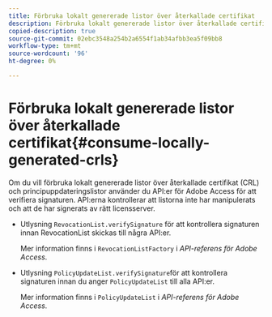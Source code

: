 ```yaml
---
title: Förbruka lokalt genererade listor över återkallade certifikat
description: Förbruka lokalt genererade listor över återkallade certifikat
copied-description: true
source-git-commit: 02ebc3548a254b2a6554f1ab34afbb3ea5f09bb8
workflow-type: tm+mt
source-wordcount: '96'
ht-degree: 0%

---
```


# Förbruka lokalt genererade listor över återkallade certifikat{#consume-locally-generated-crls}

Om du vill förbruka lokalt genererade listor över återkallade certifikat (CRL) och principuppdateringslistor använder du API:er för Adobe Access för att verifiera signaturen. API:erna kontrollerar att listorna inte har manipulerats och att de har signerats av rätt licensserver.

* Utlysning `RevocationList.verifySignature` för att kontrollera signaturen innan RevocationList skickas till några API:er.

  Mer information finns i `RevocationListFactory` i *API-referens för Adobe Access*.

* Utlysning `PolicyUpdateList.verifySignature`för att kontrollera signaturen innan du anger `PolicyUpdateList` till alla API:er.

  Mer information finns i `PolicyUpdateList` i *API-referens för Adobe Access*.
